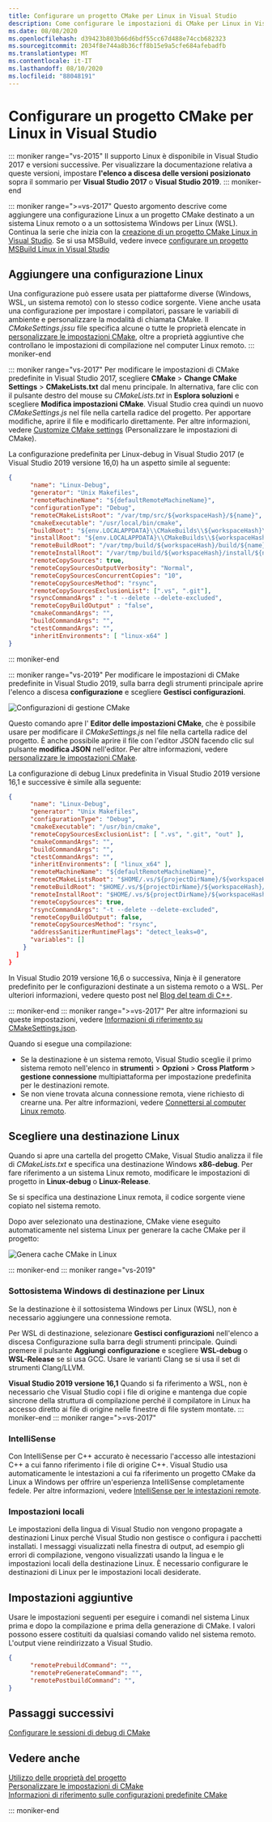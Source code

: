 ```yaml
---
title: Configurare un progetto CMake per Linux in Visual Studio
description: Come configurare le impostazioni di CMake per Linux in Visual Studio
ms.date: 08/08/2020
ms.openlocfilehash: d39423b803b66d6bdf55cc67d488e74ccb682323
ms.sourcegitcommit: 2034f8e744a8b36cff8b15e9a5cfe684afebadfb
ms.translationtype: MT
ms.contentlocale: it-IT
ms.lasthandoff: 08/10/2020
ms.locfileid: "88048191"
---
```

# <a name="configure-a-linux-cmake-project-in-visual-studio"></a>Configurare un progetto CMake per Linux in Visual Studio

::: moniker range="vs-2015"
Il supporto Linux è disponibile in Visual Studio 2017 e versioni successive. Per visualizzare la documentazione relativa a queste versioni, impostare **l'elenco a discesa delle versioni posizionato** sopra il sommario per **Visual Studio 2017** o **Visual Studio 2019**.
::: moniker-end

::: moniker range=">=vs-2017"
Questo argomento descrive come aggiungere una configurazione Linux a un progetto CMake destinato a un sistema Linux remoto o a un sottosistema Windows per Linux (WSL). Continua la serie che inizia con la [creazione di un progetto CMake Linux in Visual Studio](cmake-linux-project.md). Se si usa MSBuild, vedere invece [configurare un progetto MSBuild Linux in Visual Studio](configure-a-linux-project.md)

## <a name="add-a-linux-configuration"></a>Aggiungere una configurazione Linux

Una configurazione può essere usata per piattaforme diverse (Windows, WSL, un sistema remoto) con lo stesso codice sorgente. Viene anche usata una configurazione per impostare i compilatori, passare le variabili di ambiente e personalizzare la modalità di chiamata CMake. Il *CMakeSettings.jssu* file specifica alcune o tutte le proprietà elencate in [personalizzare le impostazioni CMake](../build/customize-cmake-settings.md), oltre a proprietà aggiuntive che controllano le impostazioni di compilazione nel computer Linux remoto.
::: moniker-end

::: moniker range="vs-2017"
Per modificare le impostazioni di CMake predefinite in Visual Studio 2017, scegliere **CMake**  >  **Change CMake Settings**  >  **CMakeLists.txt** dal menu principale. In alternativa, fare clic con il pulsante destro del mouse su *CMakeLists.txt* in **Esplora soluzioni** e scegliere **Modifica impostazioni CMake**. Visual Studio crea quindi un nuovo *CMakeSettings.js* nel file nella cartella radice del progetto. Per apportare modifiche, aprire il file e modificarlo direttamente. Per altre informazioni, vedere [Customize CMake settings](../build/customize-cmake-settings.md) (Personalizzare le impostazioni di CMake).

La configurazione predefinita per Linux-debug in Visual Studio 2017 (e Visual Studio 2019 versione 16,0) ha un aspetto simile al seguente:

```json
{
      "name": "Linux-Debug",
      "generator": "Unix Makefiles",
      "remoteMachineName": "${defaultRemoteMachineName}",
      "configurationType": "Debug",
      "remoteCMakeListsRoot": "/var/tmp/src/${workspaceHash}/${name}",
      "cmakeExecutable": "/usr/local/bin/cmake",
      "buildRoot": "${env.LOCALAPPDATA}\\CMakeBuilds\\${workspaceHash}\\build\\${name}",
      "installRoot": "${env.LOCALAPPDATA}\\CMakeBuilds\\${workspaceHash}\\install\\${name}",
      "remoteBuildRoot": "/var/tmp/build/${workspaceHash}/build/${name}",
      "remoteInstallRoot": "/var/tmp/build/${workspaceHash}/install/${name}",
      "remoteCopySources": true,
      "remoteCopySourcesOutputVerbosity": "Normal",
      "remoteCopySourcesConcurrentCopies": "10",
      "remoteCopySourcesMethod": "rsync",
      "remoteCopySourcesExclusionList": [".vs", ".git"],
      "rsyncCommandArgs" : "-t --delete --delete-excluded",
      "remoteCopyBuildOutput" : "false",
      "cmakeCommandArgs": "",
      "buildCommandArgs": "",
      "ctestCommandArgs": "",
      "inheritEnvironments": [ "linux-x64" ]
}
```
::: moniker-end

::: moniker range="vs-2019"
Per modificare le impostazioni di CMake predefinite in Visual Studio 2019, sulla barra degli strumenti principale aprire l'elenco a discesa **configurazione** e scegliere **Gestisci configurazioni**.

![Configurazioni di gestione CMake](../build/media/vs2019-cmake-manage-configurations.png "Elenco a discesa delle configurazioni di CMake")

Questo comando apre l' **Editor delle impostazioni CMake**, che è possibile usare per modificare il *CMakeSettings.js* nel file nella cartella radice del progetto. È anche possibile aprire il file con l'editor JSON facendo clic sul pulsante **modifica JSON** nell'editor. Per altre informazioni, vedere [personalizzare le impostazioni CMake](../build/customize-cmake-settings.md).

La configurazione di debug Linux predefinita in Visual Studio 2019 versione 16,1 e successive è simile alla seguente:

```json
{
      "name": "Linux-Debug",
      "generator": "Unix Makefiles",
      "configurationType": "Debug",
      "cmakeExecutable": "/usr/bin/cmake",
      "remoteCopySourcesExclusionList": [ ".vs", ".git", "out" ],
      "cmakeCommandArgs": "",
      "buildCommandArgs": "",
      "ctestCommandArgs": "",
      "inheritEnvironments": [ "linux_x64" ],
      "remoteMachineName": "${defaultRemoteMachineName}",
      "remoteCMakeListsRoot": "$HOME/.vs/${projectDirName}/${workspaceHash}/src",
      "remoteBuildRoot": "$HOME/.vs/${projectDirName}/${workspaceHash}/out/build/${name}",
      "remoteInstallRoot": "$HOME/.vs/${projectDirName}/${workspaceHash}/out/install/${name}",
      "remoteCopySources": true,
      "rsyncCommandArgs": "-t --delete --delete-excluded",
      "remoteCopyBuildOutput": false,
      "remoteCopySourcesMethod": "rsync",
      "addressSanitizerRuntimeFlags": "detect_leaks=0",
      "variables": []
    }
  ]
}
```

In Visual Studio 2019 versione 16,6 o successiva, Ninja è il generatore predefinito per le configurazioni destinate a un sistema remoto o a WSL. Per ulteriori informazioni, vedere questo post nel [Blog del team di C++](https://devblogs.microsoft.com/cppblog/linux-development-with-visual-studio-first-class-support-for-gdbserver-improved-build-times-with-ninja-and-updates-to-the-connection-manager/).

::: moniker-end
::: moniker range=">=vs-2017"
Per altre informazioni su queste impostazioni, vedere [Informazioni di riferimento su CMakeSettings.json](../build/cmakesettings-reference.md).

Quando si esegue una compilazione:
- Se la destinazione è un sistema remoto, Visual Studio sceglie il primo sistema remoto nell'elenco in **strumenti** > **Opzioni** > **Cross Platform** > **gestione connessione** multipiattaforma per impostazione predefinita per le destinazioni remote.
- Se non viene trovata alcuna connessione remota, viene richiesto di crearne una. Per altre informazioni, vedere [Connettersi al computer Linux remoto](connect-to-your-remote-linux-computer.md).

## <a name="choose-a-linux-target"></a>Scegliere una destinazione Linux

Quando si apre una cartella del progetto CMake, Visual Studio analizza il file di *CMakeLists.txt* e specifica una destinazione Windows **x86-debug**. Per fare riferimento a un sistema Linux remoto, modificare le impostazioni di progetto in **Linux-debug** o **Linux-Release**.

Se si specifica una destinazione Linux remota, il codice sorgente viene copiato nel sistema remoto.

Dopo aver selezionato una destinazione, CMake viene eseguito automaticamente nel sistema Linux per generare la cache CMake per il progetto:

![Genera cache CMake in Linux](media/cmake-linux-1.png "Generare la cache CMake in Linux")

::: moniker-end
::: moniker range="vs-2019"

### <a name="target-windows-subsystem-for-linux"></a>Sottosistema Windows di destinazione per Linux

Se la destinazione è il sottosistema Windows per Linux (WSL), non è necessario aggiungere una connessione remota.

Per WSL di destinazione, selezionare **Gestisci configurazioni** nell'elenco a discesa Configurazione sulla barra degli strumenti principale. Quindi premere il pulsante **Aggiungi configurazione** e scegliere **WSL-debug** o **WSL-Release** se si usa GCC. Usare le varianti Clang se si usa il set di strumenti Clang/LLVM.

**Visual Studio 2019 versione 16,1** Quando si fa riferimento a WSL, non è necessario che Visual Studio copi i file di origine e mantenga due copie sincrone della struttura di compilazione perché il compilatore in Linux ha accesso diretto ai file di origine nelle finestre di file system montate.
::: moniker-end
::: moniker range=">=vs-2017"

### <a name="intellisense"></a>IntelliSense

Con IntelliSense per C++ accurato è necessario l'accesso alle intestazioni C++ a cui fanno riferimento i file di origine C++. Visual Studio usa automaticamente le intestazioni a cui fa riferimento un progetto CMake da Linux a Windows per offrire un'esperienza IntelliSense completamente fedele. Per altre informazioni, vedere [IntelliSense per le intestazioni remote](configure-a-linux-project.md#remote_intellisense).

### <a name="locale-setting"></a>Impostazioni locali

Le impostazioni della lingua di Visual Studio non vengono propagate a destinazioni Linux perché Visual Studio non gestisce o configura i pacchetti installati. I messaggi visualizzati nella finestra di output, ad esempio gli errori di compilazione, vengono visualizzati usando la lingua e le impostazioni locali della destinazione Linux. È necessario configurare le destinazioni di Linux per le impostazioni locali desiderate.

## <a name="additional-settings"></a>Impostazioni aggiuntive

Usare le impostazioni seguenti per eseguire i comandi nel sistema Linux prima e dopo la compilazione e prima della generazione di CMake. I valori possono essere costituiti da qualsiasi comando valido nel sistema remoto. L'output viene reindirizzato a Visual Studio.

```json
{
      "remotePrebuildCommand": "",
      "remotePreGenerateCommand": "",
      "remotePostbuildCommand": "",
}
```

## <a name="next-steps"></a>Passaggi successivi

[Configurare le sessioni di debug di CMake](../build/configure-cmake-debugging-sessions.md)

## <a name="see-also"></a>Vedere anche

[Utilizzo delle proprietà del progetto](../build/working-with-project-properties.md)<br/>
[Personalizzare le impostazioni di CMake](../build/customize-cmake-settings.md)<br/>
[Informazioni di riferimento sulle configurazioni predefinite CMake](../build/cmake-predefined-configuration-reference.md)

::: moniker-end
